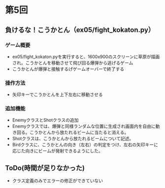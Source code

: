 # 第5回
## 負けるな！こうかとん（ex05/fight_kokaton.py）
### ゲーム概要
- ex05/fight_kokaton.pyを実行すると、1600x900のスクリーンに草原が描画され。こうかとんを移動させて飛び回る爆弾から逃げるゲーム
- こうかとんが爆弾と接触するげゲームオーバーで終了する

### 操作方法
- 矢印キーでこうかとんを上下左右に移動させる

### 追加機能
- EnemyクラスとShotクラスの追加
- Enemyクラスでは、爆弾と同様ランダムな位置に生成され画面内を自由に動き回る。こうかとんから放たれるビームに当たると消える。
- Shotクラスは、こうかとんから放たれるビームについて記述。
- Birdクラスに、こうかとんの向き（左右）の判定をつけ、左右の矢印キーに応じた向きにビームが発射できるようにした。

## ToDo(時間が足りなかった)
- クラス定義のみでエラーの修正ができていない